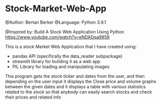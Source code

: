 # Stock-Market-Web-App

@Author: Bertan Berker
@Language: Python 3.9.1

@Inspired by: Build A Stock Web Application Using Python
https://www.youtube.com/watch?v=eNDADqa9858

This is a stock Market Web Application that I have created using:

- pandas API (specifically the data_reader subpackage)
- streamlit library for building it as a  web app
- PIL Library for loading and manipulating images

This program gets the stock ticker and dates from the user, and then depending on the user input it displays the Close price and volume graphs
between the given dates and it displays a  table with various statistics related to the stock so that anybody can easily search stocks and
check their prices and related info

